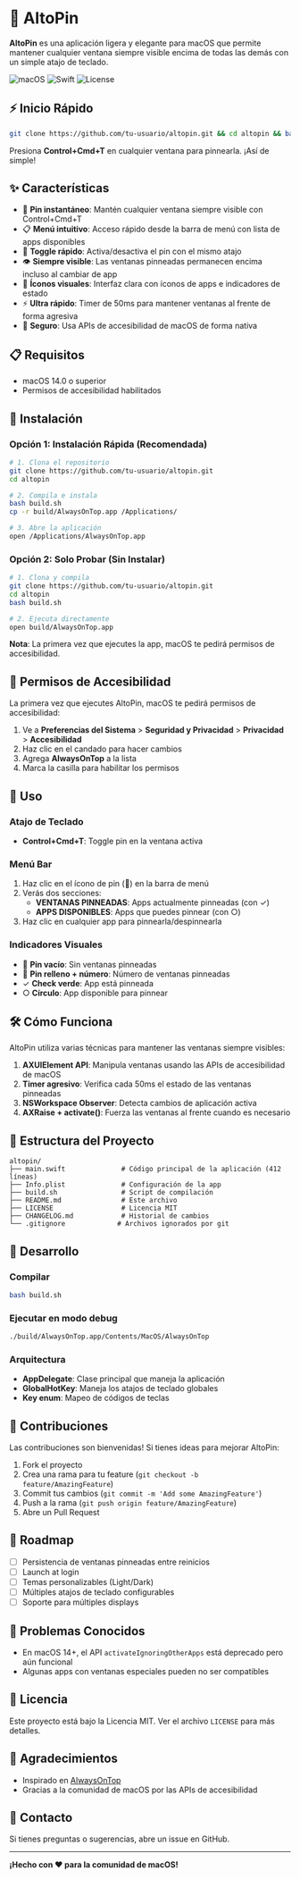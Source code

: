# 📌 AltoPin

**AltoPin** es una aplicación ligera y elegante para macOS que permite mantener cualquier ventana siempre visible encima de todas las demás con un simple atajo de teclado.

![macOS](https://img.shields.io/badge/macOS-14.0+-blue.svg)
![Swift](https://img.shields.io/badge/Swift-5.0+-orange.svg)
![License](https://img.shields.io/badge/license-MIT-green.svg)

## ⚡️ Inicio Rápido

```bash
git clone https://github.com/tu-usuario/altopin.git && cd altopin && bash build.sh && open build/AlwaysOnTop.app
```

Presiona **Control+Cmd+T** en cualquier ventana para pinnearla. ¡Así de simple!

## ✨ Características

- 🎯 **Pin instantáneo**: Mantén cualquier ventana siempre visible con Control+Cmd+T
- 📋 **Menú intuitivo**: Acceso rápido desde la barra de menú con lista de apps disponibles
- 🔄 **Toggle rápido**: Activa/desactiva el pin con el mismo atajo
- 👁️ **Siempre visible**: Las ventanas pinneadas permanecen encima incluso al cambiar de app
- 🎨 **Íconos visuales**: Interfaz clara con íconos de apps e indicadores de estado
- ⚡️ **Ultra rápido**: Timer de 50ms para mantener ventanas al frente de forma agresiva
- 🔐 **Seguro**: Usa APIs de accesibilidad de macOS de forma nativa

## 📋 Requisitos

- macOS 14.0 o superior
- Permisos de accesibilidad habilitados

## 🚀 Instalación

### Opción 1: Instalación Rápida (Recomendada)

```bash
# 1. Clona el repositorio
git clone https://github.com/tu-usuario/altopin.git
cd altopin

# 2. Compila e instala
bash build.sh
cp -r build/AlwaysOnTop.app /Applications/

# 3. Abre la aplicación
open /Applications/AlwaysOnTop.app
```

### Opción 2: Solo Probar (Sin Instalar)

```bash
# 1. Clona y compila
git clone https://github.com/tu-usuario/altopin.git
cd altopin
bash build.sh

# 2. Ejecuta directamente
open build/AlwaysOnTop.app
```

**Nota**: La primera vez que ejecutes la app, macOS te pedirá permisos de accesibilidad.

## 🔐 Permisos de Accesibilidad

La primera vez que ejecutes AltoPin, macOS te pedirá permisos de accesibilidad:

1. Ve a **Preferencias del Sistema** > **Seguridad y Privacidad** > **Privacidad** > **Accesibilidad**
2. Haz clic en el candado para hacer cambios
3. Agrega **AlwaysOnTop** a la lista
4. Marca la casilla para habilitar los permisos

## 📖 Uso

### Atajo de Teclado

- **Control+Cmd+T**: Toggle pin en la ventana activa

### Menú Bar

1. Haz clic en el ícono de pin (📌) en la barra de menú
2. Verás dos secciones:
   - **VENTANAS PINNEADAS**: Apps actualmente pinneadas (con ✓)
   - **APPS DISPONIBLES**: Apps que puedes pinnear (con ○)
3. Haz clic en cualquier app para pinnearla/despinnearla

### Indicadores Visuales

- 📌 **Pin vacío**: Sin ventanas pinneadas
- 📌 **Pin relleno + número**: Número de ventanas pinneadas
- ✓ **Check verde**: App está pinneada
- ○ **Círculo**: App disponible para pinnear

## 🛠️ Cómo Funciona

AltoPin utiliza varias técnicas para mantener las ventanas siempre visibles:

1. **AXUIElement API**: Manipula ventanas usando las APIs de accesibilidad de macOS
2. **Timer agresivo**: Verifica cada 50ms el estado de las ventanas pinneadas
3. **NSWorkspace Observer**: Detecta cambios de aplicación activa
4. **AXRaise + activate()**: Fuerza las ventanas al frente cuando es necesario

## 📁 Estructura del Proyecto

```
altopin/
├── main.swift              # Código principal de la aplicación (412 líneas)
├── Info.plist              # Configuración de la app
├── build.sh                # Script de compilación
├── README.md               # Este archivo
├── LICENSE                 # Licencia MIT
├── CHANGELOG.md            # Historial de cambios
└── .gitignore             # Archivos ignorados por git
```

## 🔧 Desarrollo

### Compilar

```bash
bash build.sh
```

### Ejecutar en modo debug

```bash
./build/AlwaysOnTop.app/Contents/MacOS/AlwaysOnTop
```

### Arquitectura

- **AppDelegate**: Clase principal que maneja la aplicación
- **GlobalHotKey**: Maneja los atajos de teclado globales
- **Key enum**: Mapeo de códigos de teclas

## 🤝 Contribuciones

Las contribuciones son bienvenidas! Si tienes ideas para mejorar AltoPin:

1. Fork el proyecto
2. Crea una rama para tu feature (`git checkout -b feature/AmazingFeature`)
3. Commit tus cambios (`git commit -m 'Add some AmazingFeature'`)
4. Push a la rama (`git push origin feature/AmazingFeature`)
5. Abre un Pull Request

## 📝 Roadmap

- [ ] Persistencia de ventanas pinneadas entre reinicios
- [ ] Launch at login
- [ ] Temas personalizables (Light/Dark)
- [ ] Múltiples atajos de teclado configurables
- [ ] Soporte para múltiples displays

## 🐛 Problemas Conocidos

- En macOS 14+, el API `activateIgnoringOtherApps` está deprecado pero aún funcional
- Algunas apps con ventanas especiales pueden no ser compatibles

## 📄 Licencia

Este proyecto está bajo la Licencia MIT. Ver el archivo `LICENSE` para más detalles.

## 🙏 Agradecimientos

- Inspirado en [AlwaysOnTop](https://github.com/itsabhishekolkha/AlwaysOnTop)
- Gracias a la comunidad de macOS por las APIs de accesibilidad

## 📧 Contacto

Si tienes preguntas o sugerencias, abre un issue en GitHub.

---

**¡Hecho con ❤️ para la comunidad de macOS!**
